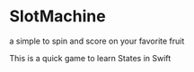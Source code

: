 # SlotMachine
a simple to spin and score on your favorite fruit 

This is a quick game to learn States in Swift
